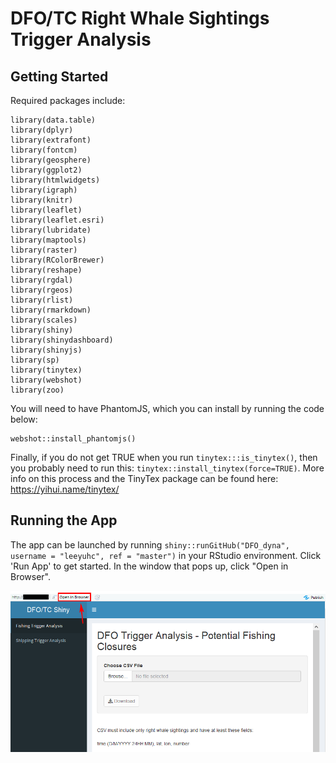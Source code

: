 # DFO/TC Right Whale Sightings Trigger Analysis

## Getting Started

Required packages include:

```
library(data.table)
library(dplyr)
library(extrafont)
library(fontcm)
library(geosphere)
library(ggplot2)
library(htmlwidgets)
library(igraph)
library(knitr)
library(leaflet)
library(leaflet.esri)
library(lubridate)
library(maptools)
library(raster)
library(RColorBrewer)
library(reshape)
library(rgdal)
library(rgeos)
library(rlist)
library(rmarkdown)
library(scales)
library(shiny)
library(shinydashboard)
library(shinyjs)
library(sp)
library(tinytex)
library(webshot)
library(zoo)
```
You will need to have PhantomJS, which you can install by running the code below:
```
webshot::install_phantomjs()
```

Finally, if you do not get TRUE when you run `tinytex:::is_tinytex()`, then you probably need to run this: `tinytex::install_tinytex(force=TRUE)`. More info on this process and the TinyTex package can be found here: https://yihui.name/tinytex/

## Running the App
The app can be launched by running `shiny::runGitHub("DFO_dyna", username = "leeyuhc", ref = "master")` in your RStudio environment. Click 'Run App' to get started. In the window that pops up, click "Open in Browser".

![](visual_instructions/browser.PNG)
